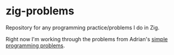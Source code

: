 # zig-problems
Repository for any programming practice/problems I do in Zig.

Right now I'm working through the problems from Adrian's
[simple programming problems](https://adriann.github.io/programming_problems.html).
